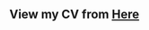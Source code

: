 ## View my CV from [Here](https://YEEKIN.github.io/Kevin-Kong/)
<!-- # [中文简历](https://1105042987.github.io/Sufer_Qin/index-cn.html) -->
